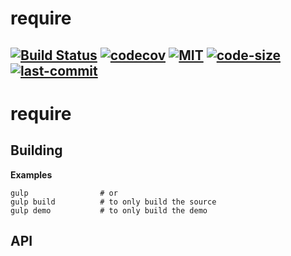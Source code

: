 # require

[![Build Status](https://travis-ci.com/huqi1980/require.svg?branch=master)](https://travis-ci.org/huqi1980/require)
[![codecov](https://codecov.io/gh/huqi1980/require/branch/master/graph/badge.svg)](https://codecov.io/gh/huqi1980/require)
[![MIT](https://img.shields.io/github/license/huqi1980/require.svg)](https://github.com/huqi1980/require)
[![code-size](https://img.shields.io/github/languages/code-size/badges/shields.svg)](https://github.com/huqi1980/require)
[![last-commit](https://img.shields.io/github/last-commit/google/skia.svg)](https://github.com/huqi1980/require)
---
require
==========
## Building

**Examples**

	gulp                # or
	gulp build          # to only build the source
	gulp demo           # to only build the demo

## API

